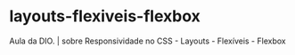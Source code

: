 # layouts-flexiveis-flexbox
Aula da DIO. | sobre Responsividade no CSS -  Layouts - Flexíveis - Flexbox
